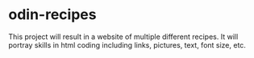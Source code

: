 # odin-recipes
This project will result in a website of multiple different recipes. It will portray skills in html coding including links, pictures, text, font size, etc.